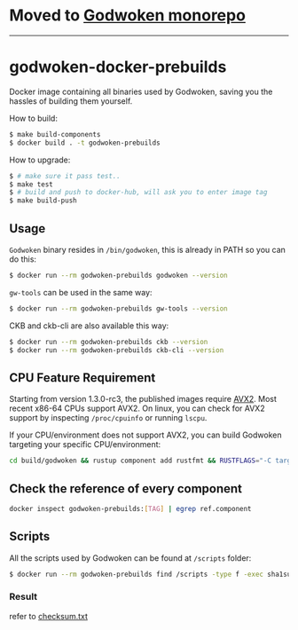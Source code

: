 # Moved to [Godwoken monorepo](https://github.com/godwokenrises/godwoken/tree/develop/docker)

---

godwoken-docker-prebuilds
=========================

Docker image containing all binaries used by Godwoken, saving you the hassles of building them yourself.

How to build:

```bash
$ make build-components
$ docker build . -t godwoken-prebuilds
```

How to upgrade:

```bash
$ # make sure it pass test..
$ make test
$ # build and push to docker-hub, will ask you to enter image tag
$ make build-push
```

## Usage

`Godwoken` binary resides in `/bin/godwoken`, this is already in PATH so you can do this:

```bash
$ docker run --rm godwoken-prebuilds godwoken --version
```

`gw-tools` can be used in the same way:

```bash
$ docker run --rm godwoken-prebuilds gw-tools --version
```

CKB and ckb-cli are also available this way:

```bash
$ docker run --rm godwoken-prebuilds ckb --version
$ docker run --rm godwoken-prebuilds ckb-cli --version
```

## CPU Feature Requirement

Starting from version 1.3.0-rc3, the published images require [AVX2](https://en.wikipedia.org/wiki/Advanced_Vector_Extensions). Most recent x86-64 CPUs support AVX2. On linux, you can check for AVX2 support by inspecting `/proc/cpuinfo` or running `lscpu`.

If your CPU/environment does not support AVX2, you can build Godwoken targeting your specific CPU/environment:
```sh
cd build/godwoken && rustup component add rustfmt && RUSTFLAGS="-C target-cpu=native" CARGO_PROFILE_RELEASE_LTO=true cargo build --release
```

## Check the reference of every component
```bash
docker inspect godwoken-prebuilds:[TAG] | egrep ref.component
```

## Scripts

All the scripts used by Godwoken can be found at `/scripts` folder:

```bash
$ docker run --rm godwoken-prebuilds find /scripts -type f -exec sha1sum {} \;
```

### Result
refer to [checksum.txt](./checksum.txt)
